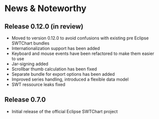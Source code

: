 # News & Noteworthy

## Release 0.12.0 (in review)

  * Moved to version 0.12.0 to avoid confusions with existing pre Eclipse SWTChart bundles
  * Internationalization support has been added
  * Keyboard and mouse events have been refactored to make them easier to use
  * Jar-signing added
  * Scrollbar thumb calculation has been fixed
  * Separate bundle for export options has been added
  * Improved series handling, introduced a flexible data model
  * SWT ressource leaks fixed

## Release 0.7.0

  * Initial release of the official Eclipse SWTChart project
